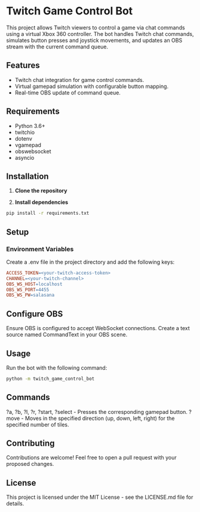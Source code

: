 # Twitch Game Control Bot

This project allows Twitch viewers to control a game via chat commands using a virtual Xbox 360 controller. The bot handles Twitch chat commands, simulates button presses and joystick movements, and updates an OBS stream with the current command queue.

## Features

- Twitch chat integration for game control commands.
- Virtual gamepad simulation with configurable button mapping.
- Real-time OBS update of command queue.

## Requirements

- Python 3.6+
- twitchio
- dotenv
- vgamepad
- obswebsocket
- asyncio

## Installation

1. **Clone the repository**

2. **Install dependencies**

```bash
pip install -r requirements.txt
```

## Setup

### Environment Variables

Create a .env file in the project directory and add the following keys:

```makefile
ACCESS_TOKEN=<your-twitch-access-token>
CHANNEL=<your-twitch-channel>
OBS_WS_HOST=localhost
OBS_WS_PORT=4455
OBS_WS_PW=salasana
```

## Configure OBS

Ensure OBS is configured to accept WebSocket connections.
Create a text source named CommandText in your OBS scene.

## Usage

Run the bot with the following command:

```bash
python -m twitch_game_control_bot
```

## Commands

?a, ?b, ?l, ?r, ?start, ?select - Presses the corresponding gamepad button.
?move <direction> <tiles> - Moves in the specified direction (up, down, left, right) for the specified number of tiles.

## Contributing

Contributions are welcome! Feel free to open a pull request with your proposed changes.

## License

This project is licensed under the MIT License - see the LICENSE.md file for details.
